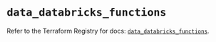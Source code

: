# `data_databricks_functions`

Refer to the Terraform Registry for docs: [`data_databricks_functions`](https://registry.terraform.io/providers/databricks/databricks/1.93.0/docs/data-sources/functions).
